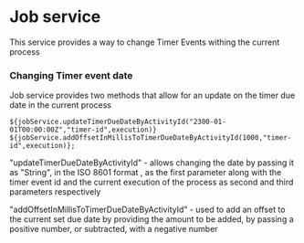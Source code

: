 # Job service

This service provides a way to change Timer Events withing the current process

### Changing Timer event date  

Job service provides two methods that allow for an update on the timer due date in the current process

```
${jobService.updateTimerDueDateByActivityId("2300-01-01T00:00:00Z","timer-id",execution)} 
${jobService.addOffsetInMillisToTimerDueDateByActivityId(1000,"timer-id",execution)};
```

"updateTimerDueDateByActivityId" - allows changing the date by passing it as "String", in the ISO 8601 format , as the
first parameter along with the timer event id and the current execution of the process as second and third parameters
respectively

"addOffsetInMillisToTimerDueDateByActivityId" - used to add an offset to the current set due date by providing the amount
to be added, by passing a positive number, or subtracted, with a negative number




